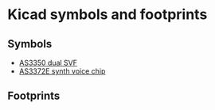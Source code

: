 # Kicad symbols and footprints

## Symbols

- [AS3350 dual SVF](https://www.ericasynths.lv/media/AS3350.pdf)
- [AS3372E synth voice chip](https://www.alfarzpp.lv/eng/sc/AS3372E.pdf)

## Footprints